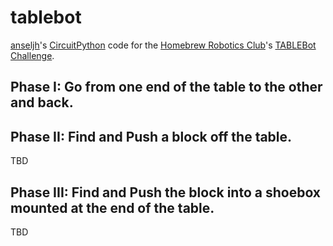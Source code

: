 # tablebot

[anseljh](https://github.com/anseljh/tablebot)'s [CircuitPython](circuitpython.org/) code for the [Homebrew Robotics Club](https://www.hbrobotics.org/index.php/challenges/)'s [TABLEBot Challenge](https://www.hbrobotics.org/index.php/challenges/).

## Phase I: Go from one end of the table to the other and back.



## Phase II: Find and Push a block off the table.

TBD

## Phase III: Find and Push the block into a shoebox mounted at the end of the table.

TBD
